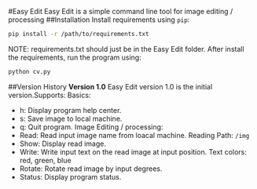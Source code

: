 #Easy Edit
Easy Edit is a simple command line tool for image editing / processing
##Installation
Install requirements using `pip`:
```bash
pip install -r /path/to/requirements.txt
```
NOTE: requirements.txt should just be in the Easy Edit folder.
After install the requirements, run the program using:
```bash
python cv.py
```
##Version History
**Version 1.0**
Easy Edit version 1.0 is the initial version.Supports:
Basics:
* h: Display program help center.
* s: Save image to local machine.
* q: Quit program.
Image Editing / processing:
* Read: Read input image name from loacal machine. Reading Path: `/img`
* Show: Display read image. 
* Write: Write input text on the read image at input position. Text colors: red, green, blue
* Rotate: Rotate read image by input degrees.
* Status: Display program status. 
